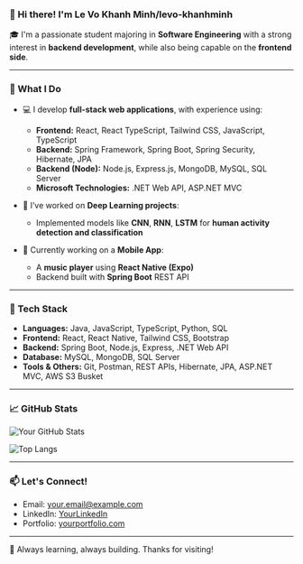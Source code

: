 ### 👋 Hi there! I'm Le Vo Khanh Minh/levo-khanhminh

🎓 I'm a passionate student majoring in **Software Engineering** with a strong interest in **backend development**, while also being capable on the **frontend side**.

---

### 💼 What I Do

- 💻 I develop **full-stack web applications**, with experience using:
  - **Frontend:** React, React TypeScript, Tailwind CSS, JavaScript, TypeScript
  - **Backend:** Spring Framework, Spring Boot, Spring Security, Hibernate, JPA
  - **Backend (Node):** Node.js, Express.js, MongoDB, MySQL, SQL Server
  - **Microsoft Technologies:** .NET Web API, ASP.NET MVC

- 🧠 I’ve worked on **Deep Learning projects**:
  - Implemented models like  **CNN**, **RNN**, **LSTM** for **human activity detection and classification**

- 📱 Currently working on a **Mobile App**:
  - A **music player** using **React Native (Expo)**
  - Backend built with **Spring Boot** REST API

---

### 🚀 Tech Stack

- **Languages:** Java, JavaScript, TypeScript, Python, SQL  
- **Frontend:** React, React Native, Tailwind CSS, Bootstrap  
- **Backend:** Spring Boot, Node.js, Express, .NET Web API  
- **Database:** MySQL, MongoDB, SQL Server  
- **Tools & Others:** Git, Postman, REST APIs, Hibernate, JPA, ASP.NET MVC, AWS S3 Busket

---

### 📈 GitHub Stats

![Your GitHub Stats](https://github-readme-stats.vercel.app/api?username=yourusername&show_icons=true&theme=tokyonight)

![Top Langs](https://github-readme-stats.vercel.app/api/top-langs/?username=yourusername&layout=compact&theme=tokyonight)

---

### 📫 Let's Connect!

- Email: your.email@example.com  
- LinkedIn: [YourLinkedIn](https://linkedin.com/in/yourprofile)  
- Portfolio: [yourportfolio.com](https://yourportfolio.com)

---

🌱 Always learning, always building. Thanks for visiting!

<!--
**levo-khanhminh/levo-khanhminh** is a ✨ _special_ ✨ repository because its `README.md` (this file) appears on your GitHub profile.

Here are some ideas to get you started:

- 🔭 I’m currently working on ...
- 🌱 I’m currently learning ...
- 👯 I’m looking to collaborate on ...
- 🤔 I’m looking for help with ...
- 💬 Ask me about ...
- 📫 How to reach me: ...
- 😄 Pronouns: ...
- ⚡ Fun fact: ...
-->
